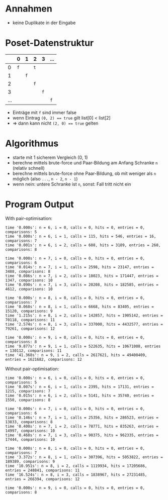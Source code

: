# Annahmen
- keine Duplikate in der Eingabe

# Poset-Datenstruktur
|     | 0 | 1 | 2 | 3 | ... |
| -   | - | - | - | - |  -  |
| 0   | `f` |   | `t` |   |     |
| 1   |   | `f` |   |   |     |
| 2   |   |   | `f` |   |     |
| 3   |   |   |   | `f` |     |
| ... |   |   |   |   |  `f`  |

- Einträge mit `f` sind immer false
- wenn Eintrag `(0, 2) == true` gilt list[0] < list[2]
- => dann kann nicht `(2, 0) == true` gelten


# Algorithmus
- starte mit 1 sicherem Vergleich (0, 1)
- berechne mittels brute-force und Paar-Bildung am Anfang Schranke `n` (relativ schnell)
- berechne mittels brute-force ohne Paar-Bildung, ob mit weniger als `n` möglich (also `...`, `n - 2`, `n - 1`)
- wenn nein: untere Schranke ist `n`, sonst: Fall tritt nicht ein

# Program Output
With pair-optimisation:
```
time '0.000s': n = 6, i = 0, calls = 0, hits = 0, entries = 0, comparisons: 5
time '0.000s': n = 6, i = 1, calls = 115, hits = 546, entries = 16, comparisons: 7
time '0.001s': n = 6, i = 2, calls = 608, hits = 3189, entries = 260, comparisons: 8

time '0.000s': n = 7, i = 0, calls = 0, hits = 0, entries = 0, comparisons: 6
time '0.014s': n = 7, i = 1, calls = 2598, hits = 23147, entries = 3488, comparisons: 8
time '0.086s': n = 7, i = 2, calls = 18023, hits = 171447, entries = 1347, comparisons: 10
time '0.090s': n = 7, i = 3, calls = 20208, hits = 182585, entries = 4612, comparisons: 10

time '0.000s': n = 8, i = 0, calls = 0, hits = 0, entries = 0, comparisons: 7
time '0.068s': n = 8, i = 1, calls = 6668, hits = 83405, entries = 15120, comparisons: 9
time '1.215s': n = 8, i = 2, calls = 142857, hits = 1905142, entries = 70118, comparisons: 11
time '2.574s': n = 8, i = 3, calls = 337000, hits = 4432577, entries = 79261, comparisons: 12

time '0.000s': n = 9, i = 0, calls = 0, hits = 0, entries = 0, comparisons: 8
time '9.877s': n = 9, i = 1, calls = 522635, hits = 10671008, entries = 130112, comparisons: 11
time '41.368s': n = 9, i = 2, calls = 2617621, hits = 49400409, entries = 1621682, comparisons: 12
```

Without pair-optimisation:
```
time '0.000s': n = 6, i = 0, calls = 0, hits = 0, entries = 0, comparisons: 5
time '0.007s': n = 6, i = 1, calls = 2395, hits = 17131, entries = 1215, comparisons: 7
time '0.015s': n = 6, i = 2, calls = 5141, hits = 35740, entries = 1550, comparisons: 8

time '0.000s': n = 7, i = 0, calls = 0, hits = 0, entries = 0, comparisons: 6
time '0.146s': n = 7, i = 1, calls = 25356, hits = 286523, entries = 13833, comparisons: 8
time '0.400s': n = 7, i = 2, calls = 78771, hits = 835263, entries = 14997, comparisons: 10
time '0.468s': n = 7, i = 3, calls = 90375, hits = 962335, entries = 17444, comparisons: 10

time '0.000s': n = 8, i = 0, calls = 0, hits = 0, entries = 0, comparisons: 7
time '3.372s': n = 8, i = 1, calls = 307396, hits = 5053822, entries = 189389, comparisons: 9
time '10.951s': n = 8, i = 2, calls = 1119934, hits = 17205686, entries = 248841, comparisons: 11
time '16.524s': n = 8, i = 3, calls = 1838967, hits = 27231485, entries = 266394, comparisons: 12

time '0.000s': n = 9, i = 0, calls = 0, hits = 0, entries = 0, comparisons: 8
```